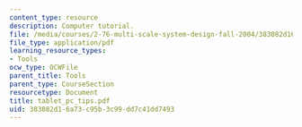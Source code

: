 ```yaml
---
content_type: resource
description: Computer tutorial.
file: /media/courses/2-76-multi-scale-system-design-fall-2004/383082d16a73c95b3c99dd7c41dd7493_tablet_pc_tips.pdf
file_type: application/pdf
learning_resource_types:
- Tools
ocw_type: OCWFile
parent_title: Tools
parent_type: CourseSection
resourcetype: Document
title: tablet_pc_tips.pdf
uid: 383082d1-6a73-c95b-3c99-dd7c41dd7493
---
```

